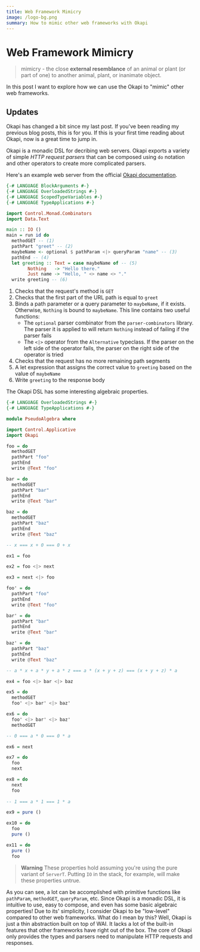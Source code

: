 ```yaml
---
title: Web Framework Mimicry
image: /logo-bg.png
summary: How to mimic other web frameworks with Okapi
---
```


# Web Framework Mimicry

> mimicry - the close **external resemblance** of an animal or plant (or part of one) to another animal, plant, or inanimate object.

In this post I want to explore how we can use the Okapi to "mimic" other web frameworks.

## Updates

Okapi has changed a bit since my last post.
If you've been reading my previous blog posts, this is for you.
If this is your first time reading about Okapi, now is a great time to jump in.

Okapi is a monadic DSL for decribing web servers. Okapi exports a variety of simple *HTTP request parsers* that can be composed using `do` notation and other operators to create more complicated parsers.

Here's an example web server from the official [Okapi documentation](https://www.okapi.wiki/).

```haskell
{-# LANGUAGE BlockArguments #-}
{-# LANGUAGE OverloadedStrings #-}
{-# LANGUAGE ScopedTypeVariables #-}
{-# LANGUAGE TypeApplications #-}

import Control.Monad.Combinators
import Data.Text

main :: IO ()
main = run id do
  methodGET -- (1)        
  pathPart "greet" -- (2)
  maybeName <- optional $ pathParam <|> queryParam "name" -- (3)
  pathEnd -- (4)
  let greeting :: Text = case maybeName of -- (5)
        Nothing   -> "Hello there."
        Just name -> "Hello, " <> name <> "."
  write greeting -- (6)
```

1. Checks that the request's method is `GET`
2. Checks that the first part of the URL path is equal to `greet`
3. Binds a path parameter or a query parameter to `maybeName`, if it exists. Otherwise, `Nothing` is bound to `maybeName`. This line contains two useful            functions:
     * The `optional` parser combinator from the `parser-combinators` library. The parser it is applied to will return `Nothing` instead of failing if the              parser fails
     * The `<|>` operator from the `Alternative` typeclass. If the parser on the left side of the operator fails, the parser on the right side of the operator          is tried
4. Checks that the request has no more remaining path segments
5. A let expression that assigns the correct value to `greeting` based on the value of `maybeName`
6. Write `greeting` to the response body

The Okapi DSL has some interesting algebraic properties.

```haskell
{-# LANGUAGE OverloadedStrings #-}
{-# LANGUAGE TypeApplications #-}

module PseudoAlgebra where

import Control.Applicative
import Okapi

foo = do
  methodGET
  pathPart "foo"
  pathEnd
  write @Text "foo"

bar = do
  methodGET
  pathPart "bar"
  pathEnd
  write @Text "bar"

baz = do
  methodGET
  pathPart "baz"
  pathEnd
  write @Text "baz"

-- x === x + 0 === 0 + x

ex1 = foo

ex2 = foo <|> next

ex3 = next <|> foo

foo' = do
  pathPart "foo"
  pathEnd
  write @Text "foo"

bar' = do
  pathPart "bar"
  pathEnd
  write @Text "bar"

baz' = do
  pathPart "baz"
  pathEnd
  write @Text "baz"

-- a * x + a * y + a * z === a * (x + y + z) === (x + y + z) * a

ex4 = foo <|> bar <|> baz

ex5 = do
  methodGET
  foo' <|> bar' <|> baz'

ex6 = do
  foo' <|> bar' <|> baz'
  methodGET

-- 0 === a * 0 === 0 * a

ex6 = next

ex7 = do
  foo
  next

ex8 = do
  next
  foo
  
-- 1 === a * 1 === 1 * a

ex9 = pure ()

ex10 = do
  foo
  pure ()

ex11 = do
  pure ()
  foo
```

> **Warning** These properties hold assuming you're using the pure variant of `ServerT`.
> Putting `IO` in the stack, for example, will make these properties untrue.

As you can see, a lot can be accomplished with primitive functions like `pathParam`, `methodGET`, `queryParam`, etc.
Since Okapi is a monadic DSL, it is intuitive to use, easy to compose, and even has some basic algebraic properties!
Due to its' simplicity, I consider Okapi to be "low-level" compared to other web frameworks. What do I mean by this?
Well, Okapi is just a thin abstraction built on top of WAI. It lacks a lot of the built-in features that other frameworks have right out of the box.
The core of Okapi only provides the types and parsers need to manipulate HTTP requests and responses.

